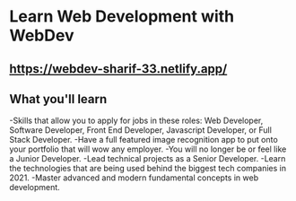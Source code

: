 # Learn Web Development with WebDev

## https://webdev-sharif-33.netlify.app/

## What you'll learn
-Skills that allow you to apply for jobs in these roles: Web Developer, Software Developer, Front End Developer, Javascript Developer, or Full Stack Developer.
-Have a full featured image recognition app to put onto your portfolio that will wow any employer.
-You will no longer be or feel like a Junior Developer.
-Lead technical projects as a Senior Developer.
-Learn the technologies that are being used behind the biggest tech companies in 2021.
-Master advanced and modern fundamental concepts in web development.